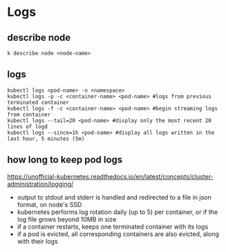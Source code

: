 # Logs

## describe node
```
k describe node <node-name>
```

## logs
```
kubectl logs <pod-name> -n <namespace>
kubectl logs -p -c <container-name> <pod-name> #logs from previous terminated container
kubectl logs -f -c <container-name> <pod-name> #begin streaming logs from container
kubectl logs --tail=20 <pod-name> #display only the most recent 20 lines of logd
kubectl logs --since=1h <pod-name> #display all logs written in the last hour, 5 minutes (5m)
```

## how long to keep pod logs
https://unofficial-kubernetes.readthedocs.io/en/latest/concepts/cluster-administration/logging/
- output to stdout and stderr is handled and redirected to a file in json format, on node's SSD
- kubernetes performs log rotation daily (up to 5) per container, or if the log file grows beyond 10MB in size
- if a container restarts, keeps one terminated container with its logs
- if a pod is evicted, all corresponding containers are also evicted, along with their logs

